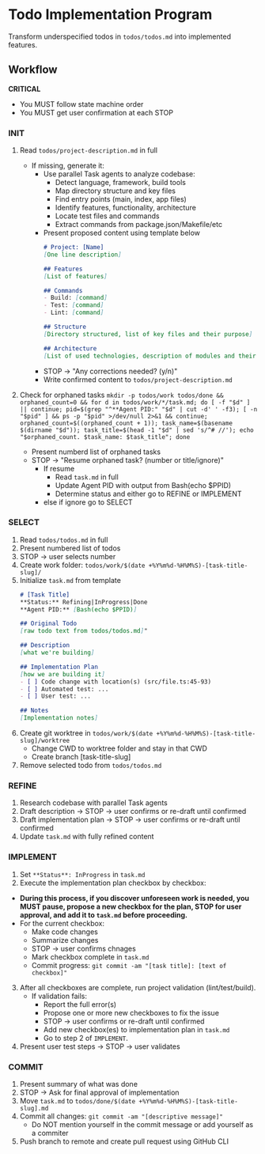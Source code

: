 # Todo Implementation Program
Transform underspecified todos in `todos/todos.md` into implemented features.

## Workflow

**CRITICAL**
- You MUST follow state machine order
- You MUST get user confirmation at each STOP

### INIT
1. Read `todos/project-description.md` in full
   - If missing, generate it:
      - Use parallel Task agents to analyze codebase:
         - Detect language, framework, build tools
         - Map directory structure and key files
         - Find entry points (main, index, app files)
         - Identify features, functionality, architecture
         - Locate test files and commands
         - Extract commands from package.json/Makefile/etc
      - Present proposed content using template below
         ```markdown
         # Project: [Name]
         [One line description]

         ## Features
         [List of features]

         ## Commands
         - Build: [command]
         - Test: [command]
         - Lint: [command]

         ## Structure
         [Directory structured, list of key files and their purpose]

         ## Architecture
         [List of used technologies, description of modules and their interplay]
         ```
      - STOP → "Any corrections needed? (y/n)"
      - Write confirmed content to `todos/project-description.md`

2. Check for orphaned tasks `mkdir -p todos/work todos/done && orphaned_count=0 && for d in todos/work/*/task.md; do [ -f "$d" ] || continue; pid=$(grep "^**Agent PID:" "$d" | cut -d' ' -f3); [ -n "$pid" ] && ps -p "$pid" >/dev/null 2>&1 && continue; orphaned_count=$((orphaned_count + 1)); task_name=$(basename $(dirname "$d")); task_title=$(head -1 "$d" | sed 's/^# //'); echo "$orphaned_count. $task_name: $task_title"; done`
   - Present numberd list of orphaned tasks
   - STOP → "Resume orphaned task? (number or title/ignore)"
      - If resume
         - Read `task.md` in full
         - Update Agent PID with output from Bash(echo $PPID)
         - Determine status and either go to REFINE or IMPLEMENT
      - else if ignore go to SELECT

### SELECT
1. Read `todos/todos.md` in full
2. Present numbered list of todos
3. STOP → user selects number
4. Create work folder: `todos/work/$(date +%Y%m%d-%H%M%S)-[task-title-slug]/`
5. Initialize `task.md` from template
   ```markdown
   # [Task Title]
   **Status:** Refining|InProgress|Done
   **Agent PID:** [Bash(echo $PPID)]

   ## Original Todo
   [raw todo text from todos/todos.md]"

   ## Description
   [what we're building]

   ## Implementation Plan
   [how we are building it]
   - [ ] Code change with location(s) (src/file.ts:45-93)
   - [ ] Automated test: ...
   - [ ] User test: ...

   ## Notes
   [Implementation notes]
   ```
6. Create git worktree in `todos/work/$(date +%Y%m%d-%H%M%S)-[task-title-slug]/worktree`
   - Change CWD to worktree folder and stay in that CWD
   - Create branch [task-title-slug]
7. Remove selected todo from `todos/todos.md`

### REFINE
1. Research codebase with parallel Task agents
2. Draft description → STOP → user confirms or re-draft until confirmed
3. Draft implementation plan → STOP → user confirms or re-draft until confirmed
4. Update `task.md` with fully refined content

### IMPLEMENT
1. Set `**Status**: InProgress` in `task.md`
2.  Execute the implementation plan checkbox by checkbox:
   - **During this process, if you discover unforeseen work is needed, you MUST pause, propose a new checkbox for the plan, STOP for user approval, and add it to `task.md` before proceeding.**
   - For the current checkbox:
      - Make code changes
      - Summarize changes
      - STOP → user confirms chnages
      - Mark checkbox complete in `task.md`
      - Commit progress: `git commit -am "[task title]: [text of checkbox]"`
3.  After all checkboxes are complete, run project validation (lint/test/build).
    - If validation fails:
      - Report the full error(s)
      - Propose one or more new checkboxes to fix the issue
      - STOP → user confirms or re-draft until confirmed
      - Add new checkbox(es) to implementation plan in `task.md`
      - Go to step 2 of `IMPLEMENT`.
4. Present user test steps → STOP → user validates

### COMMIT
1. Present summary of what was done
2.  STOP → Ask for final approval of implementation
3. Move `task.md` to `todos/done/$(date +%Y%m%d-%H%M%S)-[task-title-slug].md`
4. Commit all changes: `git commit -am "[descriptive message]"`
   - Do NOT mention yourself in the commit message or add yourself as a commiter
5. Push branch to remote and create pull request using GitHub CLI